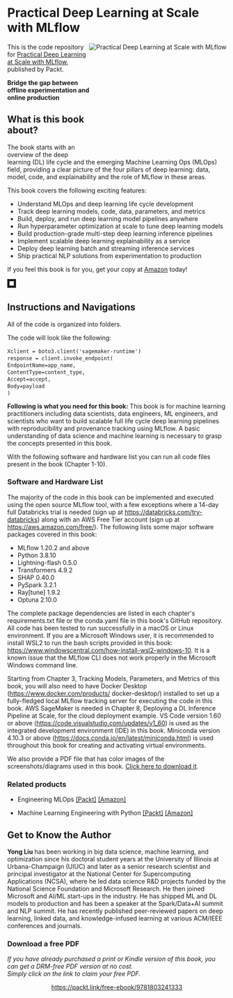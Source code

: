 # Practical Deep Learning at Scale with MLflow

<a href="https://www.packtpub.com/product/practical-deep-learning-at-scale-with-mlflow/9781803241333?utm_source=github&utm_medium=repository&utm_campaign=9781803241333"><img src="https://static.packt-cdn.com/products/9781803241333/cover/smaller" alt="Practical Deep Learning at Scale with MLflow" height="256px" align="right"></a>

This is the code repository for [Practical Deep Learning at Scale with MLflow](https://www.packtpub.com/product/practical-deep-learning-at-scale-with-mlflow/9781803241333?utm_source=github&utm_medium=repository&utm_campaign=9781803241333), published by Packt.

**Bridge the gap between offline experimentation and online production**

## What is this book about?
The book starts with an overview of the deep learning (DL) life cycle and the emerging Machine Learning Ops (MLOps) field, providing a clear picture of the four pillars of deep learning: 
data, model, code, and explainability and the role of MLflow in these areas.

This book covers the following exciting features: 
* Understand MLOps and deep learning life cycle development
* Track deep learning models, code, data, parameters, and metrics
* Build, deploy, and run deep learning model pipelines anywhere
* Run hyperparameter optimization at scale to tune deep learning models
* Build production-grade multi-step deep learning inference pipelines
* Implement scalable deep learning explainability as a service
* Deploy deep learning batch and streaming inference services
* Ship practical NLP solutions from experimentation to production

If you feel this book is for you, get your copy at [Amazon](https://www.amazon.com/Practical-Deep-Learning-Scale-MLflow/dp/1803241330/) today!

<a href="https://www.packtpub.com/?utm_source=github&utm_medium=banner&utm_campaign=GitHubBanner"><img src="https://raw.githubusercontent.com/PacktPublishing/GitHub/master/GitHub.png" 
alt="https://www.packtpub.com/" border="5" /></a>


## Instructions and Navigations
All of the code is organized into folders.

The code will look like the following:
```
Xclient = boto3.client('sagemaker-runtime')
response = client.invoke_endpoint(
EndpointName=app_name,
ContentType=content_type,
Accept=accept,
Body=payload
)
```

**Following is what you need for this book:**
This book is for machine learning practitioners including data scientists, data engineers, ML engineers, and scientists who want to build scalable full life cycle deep learning pipelines with reproducibility and provenance tracking using MLflow. 
A basic understanding of data science and machine learning is necessary to grasp the concepts presented in this book.

With the following software and hardware list you can run all code files present in the book (Chapter 1-10).

### Software and Hardware List


The majority of the code in this book can be implemented and executed using the open
source MLflow tool, with a few exceptions where a 14-day full Databricks trial is needed
(sign up at https://databricks.com/try-databricks) along with an AWS
Free Tier account (sign up at https://aws.amazon.com/free/). The following lists
some major software packages covered in this book:

* MLflow 1.20.2 and above
* Python 3.8.10
* Lightning-flash 0.5.0
* Transformers 4.9.2
* SHAP 0.40.0
* PySpark 3.2.1
* Ray[tune] 1.9.2
* Optuna 2.10.0

The complete package dependencies are listed in each chapter's requirements.txt
file or the conda.yaml file in this book's GitHub repository. All code has been tested
to run successfully in a macOS or Linux environment. If you are a Microsoft Windows
user, it is recommended to install WSL2 to run the bash scripts provided in this book:
https://www.windowscentral.com/how-install-wsl2-windows-10. 
It is a known issue that the MLflow CLI does not work properly in the Microsoft Windows
command line. 

Starting from Chapter 3, Tracking Models, Parameters, and Metrics of this book, you
will also need to have Docker Desktop (https://www.docker.com/products/
docker-desktop/) installed to set up a fully-fledged local MLflow tracking server for executing the code in this book. AWS SageMaker is needed in Chapter 8, Deploying a
DL Inference Pipeline at Scale, for the cloud deployment example. VS Code version 1.60 or above (https://code.visualstudio.com/updates/v1_60) is used as the
integrated development environment (IDE) in this book. Miniconda version 4.10.3 or above (https://docs.conda.io/en/latest/miniconda.html) is used
throughout this book for creating and activating virtual environments.

We also provide a PDF file that has color images of the screenshots/diagrams used in this book. [Click here to download it](https://static.packt-cdn.com/downloads/9781803241333_ColorImages.pdf).


### Related products <Other books you may enjoy>
* Engineering MLOps [[Packt]](https://www.packtpub.com/product/engineering-mlops/9781800562882?utm_source=github&utm_medium=repository&utm_campaign=9781800562882) [[Amazon]](https://www.amazon.com/dp/B08PFN73CM)

* Machine Learning Engineering with Python [[Packt]](https://www.packtpub.com/product/machine-learning-engineering-with-python/9781801079259?utm_source=github&utm_medium=repository&utm_campaign=9781801079259) [[Amazon]](https://www.amazon.com/dp/B09CHHK2RJ)

## Get to Know the Author
**Yong Liu**
has been working in big data science, machine learning, and optimization since
his doctoral student years at the University of Illinois at Urbana-Champaign (UIUC)
and later as a senior research scientist and principal investigator at the National Center
for Supercomputing Applications (NCSA), where he led data science R&D projects
funded by the National Science Foundation and Microsoft Research. He then joined
Microsoft and AI/ML start-ups in the industry. He has shipped ML and DL models to
production and has been a speaker at the Spark/Data+AI summit and NLP summit.
He has recently published peer-reviewed papers on deep learning, linked data, and
knowledge-infused learning at various ACM/IEEE conferences and journals.
### Download a free PDF

 <i>If you have already purchased a print or Kindle version of this book, you can get a DRM-free PDF version at no cost.<br>Simply click on the link to claim your free PDF.</i>
<p align="center"> <a href="https://packt.link/free-ebook/9781803241333">https://packt.link/free-ebook/9781803241333 </a> </p>